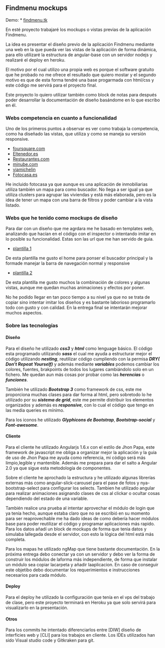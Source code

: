 ## Findmenu mockups ##

Demo: * [findmenu.tk](https://findmenu.tk)

En esté proyecto trabajaré los mockups o vistas previas de la aplicación Findmenu.

La idea es presentar el diseño previo de la aplicación Findmenu mediante una web en la que pueda ver las vistas de la 
aplicación de forma dinámica, para ello utilizaré la estructura de angular-base con un servidor nodejs y realizaré el 
deploy en heroku.

El motivo por el cual utilizo una propia web es porque el software gratuito que he probado no me ofrece el resultado 
que quiero mostar y el segundo motivo es que de esta forma tendré una base progarmada con html/css y este código me 
servirá para el proyecto final.

Este proyecto lo quiero utilizar también como block de notas para después poder desarrollar la documentación de diseño 
basándome en lo que escribo en él.

### Webs competencia en cuanto a funcionalidad ###

Uno de los primeros puntos a observar es ver como trabaja la competencia, como ha diseñado las vistas, que utiliza y 
como se maneja su versión responsive.

* [foursquare.com](https://es.foursquare.com/)
* [Eltenedor.es](https://www.eltenedor.es/)
* [Restaurantes.com](https://www.restaurantes.com/)
* [minube.com](http://www.minube.com/)
* [viamichelin](https://www.viamichelin.es/)
* [Fotocasa.es](http://www.fotocasa.es/es/)

He incluido fotocasa ya que aunque es una aplicación de inmobiliarias utiliza también un mapa para como buscador.
No llega a ser igual ya que utiliza clusters para agrupar las viviendas y está más elaborada, pero es la idea de tener 
un mapa con una barra de filtros y poder cambiar a la vista listado.

### Webs que he tenido como mockups de diseño ##

Para dar con un diseño que me agrdara me he basado en templates web, analizando que hacían en el código con el inspector
o intentando imitar en lo posible su funcionalidad.
Estas son las url que me han servido de guia.

* [plantilla 1](https://www.templatemonster.com/es/demo/61406.html)

De esta plantilla me gusto el home para ponser el buscador principal y la formade manejar la barra de navegación normal
y responsive

* [plantilla 2](https://www.templatemonster.com/es/demo/58888.html)

De esta plantilla me gusto muchos la combinación de colores y algunas vistas, aunque me quedan muchas animaciones 
y efectos por poner.

No he podido llegar en tan poco tiempo a su nivel ya que no se trata de copiar sino intentar imitar los diseños y es 
bastante laborioso programarlo todo con gusto y con calidad.
En la entrega final se intentarán mejorar muchos aspectos.

### Sobre las tecnologías ###
#### Diseño ####

Para el diseño he utilizado ***css3*** y ***html*** como lenguage básico.
El código esta programado utilizando ***sass*** el cual me ayuda a estructurar mejor el código utilizando ***nesting***,
 reutilizar 
código cumpliendo con la permisa ***DRY( Don't Repeat Yourself)***  y además mediante ***variables*** podemos cambiar 
los colores,
fuentes, brakpoints de todos los lugares cambiándolo solo en un fichero. Me quedan aun más cosas por probar como las
***herencias*** o ***funciones***.

También he utilizado ***Bootstrap 3*** como framework de css, este me proporciona muchas clases para dar forma al html, 
pero sobretodo lo he utilizado por su ***sistema de grid***, este me permite distribuir los elementos organizados y 
además es 
***responsive***, con lo cual el código que tengo en las media queries es mínimo.

Para los iconos he utilizado ***Glyphicons de Bootstrap***, ***Bootstrap-social*** y ***Font-awesome***.

#### Cliente ####

Para el cliente he utilizado Angularjs 1.6.x con el estilo de Jhon Papa, este framework de javascript me obliga a 
organizar mejor la aplicación y la guia de uso de Jhon Papa me ayuda como referencia, mi código será más limpio,legible 
y mantenible.
Además me prepara para dar el salto a Angular 2.0 ya que sigue esta metodología de componentes.

Sobre el cliente he aprochado la estructura y he utilizado algunas librerías externas más como angular-slick-carousel 
para el pase de fotos y nya-bootstrap-select para configurar los selects.
Tambien he utilizado angular para realizar animaciones asignando clases de css al clickar o ocultar cosas dependiendo
del estado de una variable.

También realice una prueba al intentar aprovechar el módulo de login que ya tenía hecho, aunque estaba claro que no se 
escribió en su momento para ser reaprovechable me ha dado ideas de como debería hacer módulos base para poder reutilizar
el código y programar aplicaciones más rapido.
Para los datos añadí un block de mockups de forma que tenia datos y simulaba lallegada desde el servidor, con esto la 
lógica del html está más completa.

Para los mapas he utilizado ngMap que tiene bastante documentación.
En la próxima entrega debo conectar ya con un servidor y debo ver la forma de construir los módulos de laforma más 
independiente, de forma que instalar un módulo sea copiar lacarpeta y añadir laaplicacion.
En caso de conseguir este objetibo debo documentar los requerimientos e instrucciones necesarios para cada módulo.

#### Deploy ####

Para el deploy he utilizado la configuración que tenía en el vps del trabajo de clase, pero este  proyecto terminará en 
Heroku ya que solo servirá para visualizarlo en la presentación.

#### Otros ####

Para los commits he intentado diferenciarlos entre [DIW] diseño de interficies web y [CLI] para los trabajos en cliente.
Los IDEs utilizados han sido Visual studio code y Gitkraken para git.







